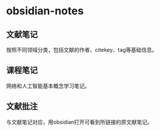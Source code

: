 # obsidian-notes
## 文献笔记
按照不同领域分类，包括文献的作者、citekey、tag等基础信息。
## 课程笔记
网络和人工智能基本概念学习笔记。
## 文献批注
与文献笔记对应，用obsidian打开可看到所链接的原文献笔记。